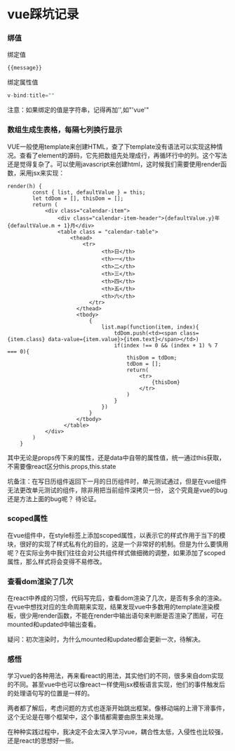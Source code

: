 # vue踩坑记录
### 绑值
绑定值
``` js
{{message}}
```
绑定属性值
``` js
v-bind:title=""
```
注意：如果绑定的值是字符串，记得再加'',如"'vue'"

### 数组生成生表格，每隔七列换行显示
VUE一般使用template来创建HTML，查了下template没有语法可以实现这种情况。查看了element的源码，它先把数组先处理成行，再循环行中的列。这个写法还是觉得复杂了。可以使用javascript来创建html，这时候我们需要使用render函数，采用jsx来实现：

```
render(h) {
        const { list, defaultValue } = this;
        let tdDom = [], thisDom = [];
        return (
            <div class="calendar-item">
                <div class="calendar-item-header">{defaultValue.y}年{defaultValue.m + 1}月</div>
                <table class = "calendar-table">
                    <thead>
                        <tr>
                              <th>日</th>
                              <th>一</th>
                              <th>二</th>
                              <th>三</th>
                              <th>四</th>
                              <th>五</th>
                              <th>六</th>
                          </tr>
                      </thead>
                      <tbody>
                          {
                              list.map(function(item, index){
                                  tdDom.push(<td><span class={item.class} data-value={item.value}>{item.text}</span></td>)
                                  if(index !== 0 && (index + 1) % 7 === 0){
                                      thisDom = tdDom;
                                      tdDom = [];
                                      return(
                                          <tr>
                                              {thisDom}
                                          </tr>
                                      )
                                  }
                              })
                          }
                      </tbody>
                  </table>
            </div>
        )
    }
   ```
  其中无论是props传下来的属性，还是data中自带的属性值，统一通过this获取，不需要像react区分this.props,this.state


坑备注：在写日历组件返回下一月的日历组件时，单元测试通过，但是在vue组件无法更改单元测试的组件，除非用把当前组件深拷贝一份，
这个究竟是vue的bug还是方法上面的bug呢？ 待论证。

### scoped属性
在vue组件中，在style标签上添加scoped属性，以表示它的样式作用于当下的模块，很好的实现了样式私有化的目的，这是一个非常好的机制。但是为什么要慎用呢？在实际业务中我们往往会对公共组件样式做细微的调整，如果添加了scoped属性，那么样式将会变得不易修改。


### 查看dom渲染了几次
在react中养成的习惯，代码写完后，查看dom渲染了几次，是否有多余的渲染。在vue中想找对应的生命周期来实现，结果发现vue中多数用的template渲染模板，很少用render函数，不能在render中输出语句来判断是否渲染了图层，可在mounted和updated中输出查看。

疑问：初次渲染时，为什么mounted和updated都会更新一次，待解决。

### 感悟
学习vue的各种用法，再来看react的用法，其实他们的不同，很多来自dom实现的不同。甚至vue中也可以像react一样使用jsx模板语言实现，他们的事件触发后的处理语句写的位置是一样的。

两者都了解后，考虑问题的方式也逐渐开始跳出框架。像移动端的上滑下滑事件，这个无论是在哪个框架中，这个事情都需要由原生来处理。

在种种实践过程中，我决定不会太深入学习vue，耦合性太低，入侵性也比较强，还是react的思想好一些。